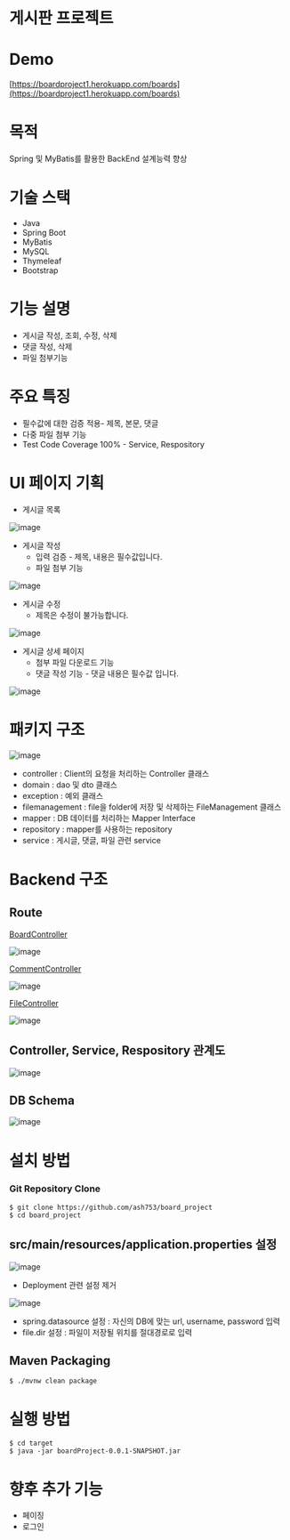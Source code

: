 # 게시판 프로젝트

# Demo

[https://boardproject1.herokuapp.com/boards](https://boardproject1.herokuapp.com/boards)

# 목적

Spring 및 MyBatis를 활용한 BackEnd 설계능력 향상

# 기술 스택

- Java
- Spring Boot
- MyBatis
- MySQL
- Thymeleaf
- Bootstrap

# 기능 설명

- 게시글 작성, 조회, 수정, 삭제
- 댓글 작성, 삭제
- 파일 첨부기능

# 주요 특징

- 필수값에 대한 검증 적용- 제목, 본문, 댓글
- 다중 파일 첨부 기능
- Test Code Coverage 100% - Service, Respository


# UI 페이지 기획

- 게시글 목록

![image](https://user-images.githubusercontent.com/67199475/156622031-030d6821-e71d-4dd2-8184-c24c7ea9d8bb.png)

- 게시글 작성
    - 입력 검증 - 제목, 내용은 필수값입니다.
    - 파일 첨부 기능

![image](https://user-images.githubusercontent.com/67199475/156622227-2013b1fb-8640-4d97-a298-92e11623f40f.png)


- 게시글 수정
    - 제목은 수정이 불가능합니다.

![image](https://user-images.githubusercontent.com/67199475/156622282-17d731fb-fba7-453b-befb-cf1806282f4e.png)

- 게시글 상세 페이지
    - 첨부 파일 다운로드 기능
    - 댓글 작성 기능 - 댓글 내용은 필수값 입니다.

![image](https://user-images.githubusercontent.com/67199475/156622371-8a590b99-3bb4-4c2d-bd65-758bd5af43a6.png)


# 패키지 구조
![image](https://user-images.githubusercontent.com/67199475/155755096-22b7f21b-48be-4c72-90a6-bfac9708f524.png)

- controller : Client의 요청을 처리하는 Controller 클래스
- domain : dao 및 dto 클래스
- exception : 예외 클래스
- filemanagement : file을 folder에 저장 및 삭제하는 FileManagement 클래스
- mapper : DB 데이터를 처리하는 Mapper Interface
- repository : mapper를 사용하는 repository
- service : 게시글, 댓글, 파일 관련 service

# Backend 구조

## Route

[BoardController](https://www.notion.so/873ed81063374538b4a17e52bc719317)

![image](https://user-images.githubusercontent.com/67199475/155755257-8b4171ba-32dd-45d5-8477-c9eb165e0a1f.png)

[CommentController](https://www.notion.so/163851b2ebf34393a7b9fa7c85203c58)

![image](https://user-images.githubusercontent.com/67199475/155755743-6f897d3f-0634-4f76-bccd-26013d2d7efc.png)

[FileController](https://www.notion.so/92f6aef420bf4d729b63e27c877c91ef)

![image](https://user-images.githubusercontent.com/67199475/155755779-80696a93-5b72-49e7-a53e-4a20b2d41c21.png)


## Controller, Service, Respository 관계도

![image](https://user-images.githubusercontent.com/67199475/155755891-719a6d4a-ad4d-4469-b268-a5b7e438ae34.png)


## DB Schema
![image](https://user-images.githubusercontent.com/67199475/155755961-168b5afa-2145-4190-b275-da1235285a8a.png)


# 설치 방법

### Git Repository Clone

```
$ git clone https://github.com/ash753/board_project
$ cd board_project
```

## src/main/resources/application.properties 설정

![image](https://user-images.githubusercontent.com/67199475/155756027-2021b83a-4abe-43ef-add0-b6c44da7b9d2.png)

- Deployment 관련 설정 제거

![image](https://user-images.githubusercontent.com/67199475/155756060-7a441c9f-f565-4094-9fb2-de35280db641.png)

- spring.datasource 설정 : 자신의 DB에 맞는 url, username, password 입력
- file.dir 설정 : 파일이 저장될 위치를 절대경로로 입력

## Maven Packaging

```
$ ./mvnw clean package
```

# 실행 방법

```
$ cd target
$ java -jar boardProject-0.0.1-SNAPSHOT.jar
```

# 향후 추가 기능

- 페이징
- 로그인
